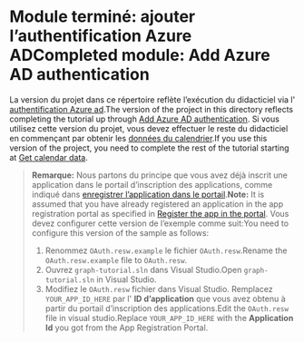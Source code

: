# <a name="completed-module-add-azure-ad-authentication"></a><span data-ttu-id="e249c-101">Module terminé: ajouter l’authentification Azure AD</span><span class="sxs-lookup"><span data-stu-id="e249c-101">Completed module: Add Azure AD authentication</span></span>

<span data-ttu-id="e249c-102">La version du projet dans ce répertoire reflète l’exécution du didacticiel via l' [authentification Azure ad](https://docs.microsoft.com/graph/tutorials/uwp?tutorial-step=3).</span><span class="sxs-lookup"><span data-stu-id="e249c-102">The version of the project in this directory reflects completing the tutorial up through [Add Azure AD authentication](https://docs.microsoft.com/graph/tutorials/uwp?tutorial-step=3).</span></span> <span data-ttu-id="e249c-103">Si vous utilisez cette version du projet, vous devez effectuer le reste du didacticiel en commençant par obtenir les [données du calendrier](https://docs.microsoft.com/graph/tutorials/uwp?tutorial-step=4).</span><span class="sxs-lookup"><span data-stu-id="e249c-103">If you use this version of the project, you need to complete the rest of the tutorial starting at [Get calendar data](https://docs.microsoft.com/graph/tutorials/uwp?tutorial-step=4).</span></span>

> <span data-ttu-id="e249c-104">**Remarque:** Nous partons du principe que vous avez déjà inscrit une application dans le portail d’inscription des applications, comme indiqué dans [enregistrer l’application dans le portail](https://docs.microsoft.com/graph/tutorials/uwp?tutorial-step=2).</span><span class="sxs-lookup"><span data-stu-id="e249c-104">**Note:** It is assumed that you have already registered an application in the app registration portal as specified in [Register the app in the portal](https://docs.microsoft.com/graph/tutorials/uwp?tutorial-step=2).</span></span> <span data-ttu-id="e249c-105">Vous devez configurer cette version de l’exemple comme suit:</span><span class="sxs-lookup"><span data-stu-id="e249c-105">You need to configure this version of the sample as follows:</span></span>
>
> 1. <span data-ttu-id="e249c-106">Renommez `OAuth.resw.example` le fichier `OAuth.resw`.</span><span class="sxs-lookup"><span data-stu-id="e249c-106">Rename the `OAuth.resw.example` file to `OAuth.resw`.</span></span>
> 1. <span data-ttu-id="e249c-107">Ouvrez `graph-tutorial.sln` dans Visual Studio.</span><span class="sxs-lookup"><span data-stu-id="e249c-107">Open `graph-tutorial.sln` in Visual Studio.</span></span>
> 1. <span data-ttu-id="e249c-108">Modifiez le `OAuth.resw` fichier dans Visual Studio. Remplacez `YOUR_APP_ID_HERE` par l' **ID d’application** que vous avez obtenu à partir du portail d’inscription des applications.</span><span class="sxs-lookup"><span data-stu-id="e249c-108">Edit the `OAuth.resw` file in visual studio.Replace `YOUR_APP_ID_HERE` with the **Application Id** you got from the App Registration Portal.</span></span>
